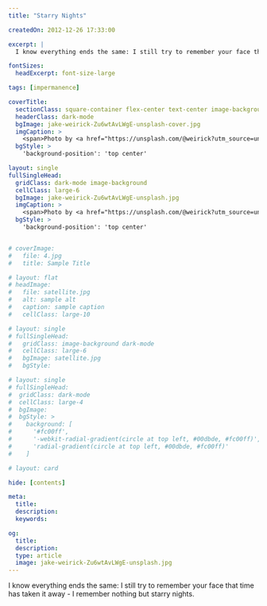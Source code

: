 ```yaml
---
title: "Starry Nights"

createdOn: 2012-12-26 17:33:00

excerpt: |
  I know everything ends the same: I still try to remember your face that time has taken it away - I remember nothing but starry nights.

fontSizes:
  headExcerpt: font-size-large

tags: [impermanence]

coverTitle:
  sectionClass: square-container flex-center text-center image-background
  headerClass: dark-mode
  bgImage: jake-weirick-Zu6wtAvLWgE-unsplash-cover.jpg
  imgCaption: >
    <span>Photo by <a href="https://unsplash.com/@weirick?utm_source=unsplash&amp;utm_medium=referral&amp;utm_content=creditCopyText">Jake Weirick</a> on <a href="https://unsplash.com/s/photos/starry-night?utm_source=unsplash&amp;utm_medium=referral&amp;utm_content=creditCopyText">Unsplash</a></span>
  bgStyle: >
    'background-position': 'top center'

layout: single
fullSingleHead:
  gridClass: dark-mode image-background
  cellClass: large-6
  bgImage: jake-weirick-Zu6wtAvLWgE-unsplash.jpg
  imgCaption: >
    <span>Photo by <a href="https://unsplash.com/@weirick?utm_source=unsplash&amp;utm_medium=referral&amp;utm_content=creditCopyText">Jake Weirick</a> on <a href="https://unsplash.com/s/photos/starry-night?utm_source=unsplash&amp;utm_medium=referral&amp;utm_content=creditCopyText">Unsplash</a></span>
  bgStyle: >
    'background-position': 'top center'


# coverImage:
#   file: 4.jpg
#   title: Sample Title

# layout: flat
# headImage:
#   file: satellite.jpg
#   alt: sample alt
#   caption: sample caption
#   cellClass: large-10

# layout: single
# fullSingleHead:
#   gridClass: image-background dark-mode
#   cellClass: large-6
#   bgImage: satellite.jpg
#   bgStyle:

# layout: single
# fullSingleHead:
#  gridClass: dark-mode
#  cellClass: large-4
#  bgImage:
#  bgStyle: >
#    background: [
#      '#fc00ff',
#      '-webkit-radial-gradient(circle at top left, #00dbde, #fc00ff)',
#      'radial-gradient(circle at top left, #00dbde, #fc00ff)'
#    ]

# layout: card

hide: [contents]

meta:
  title:
  description:
  keywords:

og:
  title:
  description:
  type: article
  image: jake-weirick-Zu6wtAvLWgE-unsplash.jpg
---
```


I know everything ends the same: I still try to remember your face that time has taken it away - I remember nothing but starry nights.
